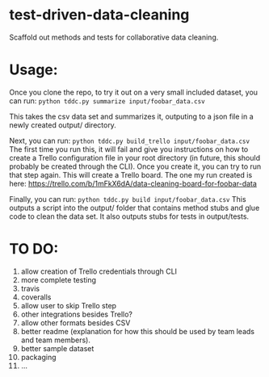 # test-driven-data-cleaning

Scaffold out methods and tests for collaborative data cleaning.

# Usage:
Once you clone the repo, to try it out on a very small included dataset, you can run:
```python tddc.py summarize input/foobar_data.csv```

This takes the csv data set and summarizes it, outputing to a json file in a newly created output/ directory.

Next, you can run:
```python tddc.py build_trello input/foobar_data.csv```
The first time you run this, it will fail and give you instructions on how to create a Trello configuration file in your root directory (in future, this should probably be created through the CLI).
Once you create it, you can try to run that step again. This will create a Trello board. The one my run created is here: https://trello.com/b/1mFkX6dA/data-cleaning-board-for-foobar-data

Finally, you can run:
```python tddc.py build input/foobar_data.csv```
This outputs a script into the output/ folder that contains method stubs and glue code to clean the data set. It also outputs stubs for tests in output/tests.


# TO DO:

1. allow creation of Trello credentials through CLI
2. more complete testing
3. travis
4. coveralls
5. allow user to skip Trello step
6. other integrations besides Trello?
7. allow other formats besides CSV
8. better readme (explanation for how this should be used by team leads and team members).
9. better sample dataset
10. packaging 
11. ...